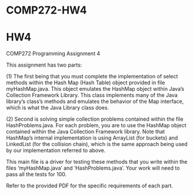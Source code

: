 # COMP272-HW4
# HW4
COMP272 Programming Assignment 4 

This assignment has two parts:

(1) The first being that you must complete the implementation of select methods within the Hash Map (Hash Table) object provided in file myHashMap.java. This object emulates the HashMap object within Java’s Collection Framework Library. This class implements many of the Java library’s class’s methods and emulates the behavior of the Map interface, which is what the Java Library class does.

(2) Second is solving simple collection problems contained within the file HashProblems.java. For each problem, you are to use the HashMap object contained within the Java Collection Framework library. Note that HashMap’s internal implementation is using ArrayList (for buckets) and LinkedList (for the collision chain), which is the same approach being used by our implementation referred to above.

This main file is a driver for testing these methods that you write within the files ‘myHashMap.java’ and ‘HashProblems.java’. Your work will need to pass all the tests for 100.

Refer to the provided PDF for the specific requirements of each part.
